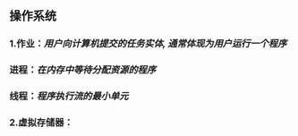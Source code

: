 ## 操作系统
### 1.**作业**：*用户向计算机提交的任务实体, 通常体现为用户运行一个程序*
###   **进程**：*在内存中等待分配资源的程序*
###   **线程**：*程序执行流的最小单元*
### 2.**虚拟存储器**：
